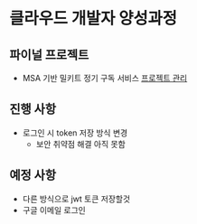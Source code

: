 # 클라우드 개발자 양성과정

## 파이널 프로젝트
* MSA 기반 밀키트 정기 구독 서비스
[프로젝트 관리](https://namgonkim.notion.site/47bfeec7e6d04f23961e515b5d9d2b7a)

## 진행 사항
* 로그인 시 token 저장 방식 변경
    - 보안 취약점 해결 아직 못함


## 예정 사항
* 다른 방식으로 jwt 토큰 저장할것
* 구글 이메일 로그인 